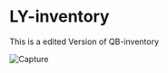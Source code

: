 # LY-inventory
This is a edited Version of QB-inventory

![Capture](https://user-images.githubusercontent.com/98282694/154379655-5309af52-31d3-4e11-9604-a598fe002db0.PNG)
